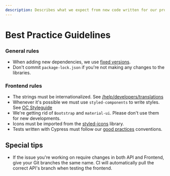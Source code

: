 ```yaml
---
description: Describes what we expect from new code written for our product
---
```


# Best Practice Guidelines

### General rules

* When adding new dependencies, we use [fixed versions](https://docs.npmjs.com/about-semantic-versioning).
* Don't commit `package-lock.json` if you're not making any changes to the libraries.

### Frontend rules

* The strings must be internationalized. See [/help/developers/translations](https://docs.opencollective.com/help/developers/translations)
* Whenever it's possible we must use `styled-components` to write styles. See [OC Styleguide](https://opencollective-styleguide.now.sh/)
* We're getting rid of `Bootstrap` and `material-ui`. Please don't use them for new developments.
* Icons must be imported from the [styled-icons](http://styled-icons.js.org/) library.
* Tests written with Cypress must follow our [good practices](https://docs.opencollective.com/help/developers/testing-with-cypress) conventions.

## Special tips

* If the issue you're working on require changes in both API and Frontend, give your Git branches the same name. CI will automatically pull the correct API's branch when testing the frontend.

